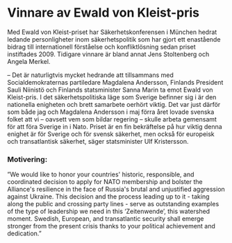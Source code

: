 # Vinnare av Ewald von Kleist-pris

Med Ewald von Kleist-priset har Säkerhetskonferensen i München hedrat ledande personligheter inom säkerhetspolitik som har gjort ett enastående bidrag till internationell förståelse och konfliktlösning sedan priset instiftades 2009. Tidigare vinnare är bland annat Jens Stoltenberg och Angela Merkel.

– Det är naturligtvis mycket hedrande att tillsammans med Socialdemokraternas partiledare Magdalena Andersson, Finlands President Sauli Niinistö och Finlands statsminister Sanna Marin ta emot Ewald von Kleist-pris. I det säkerhetspolitiska läge som Sverige befinner sig i är den nationella enigheten och brett samarbete oerhört viktig. Det var just därför som både jag och Magdalena Andersson i maj förra året lovade svenska folket att vi – oavsett vem som bildar regering – skulle arbeta gemensamt för att föra Sverige in i Nato. Priset är en fin bekräftelse på hur viktig denna enighet är för Sverige och för svensk säkerhet, men också för europeisk och transatlantisk säkerhet, säger statsminister Ulf Kristersson.

### Motivering:

”We would like to honor your countries' historic, responsible, and coordinated decision to apply for NATO membership and bolster the Alliance's resilience in the face of Russia's brutal and unjustified aggression against Ukraine. This decision and the process leading up to it - taking along the public and crossing party lines - serve as outstanding examples of the type of leadership we need in this ‘Zeitenwende’, this watershed moment. Swedish, European, and transatlantic security shall emerge stronger from the present crisis thanks to your political achievement and dedication.”
